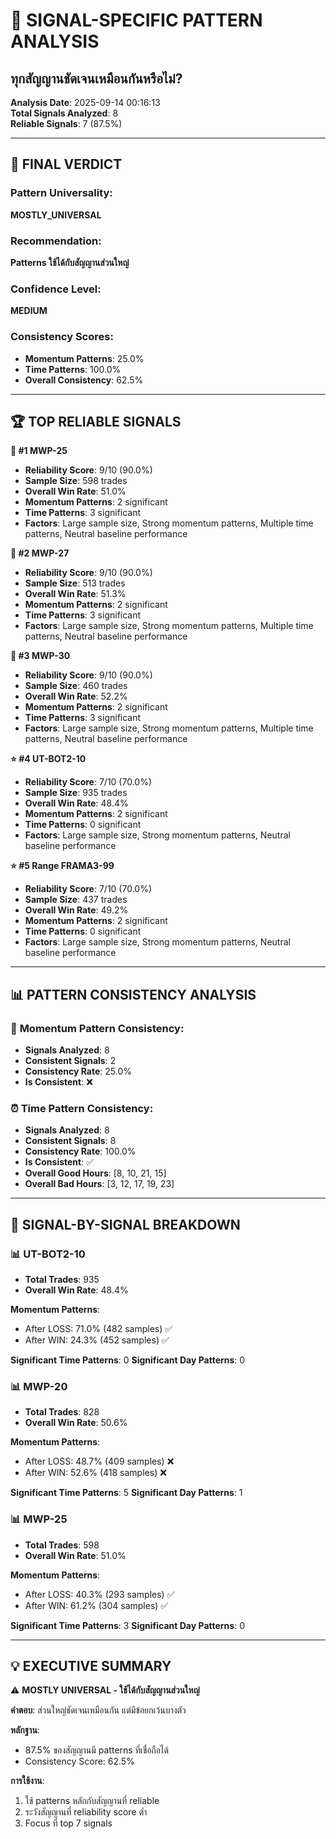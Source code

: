 # 🎯 SIGNAL-SPECIFIC PATTERN ANALYSIS
## ทุกสัญญานชัดเจนเหมือนกันหรือไม่?

**Analysis Date**: 2025-09-14 00:16:13  
**Total Signals Analyzed**: 8  
**Reliable Signals**: 7 (87.5%)

---

## 🎯 **FINAL VERDICT**

### **Pattern Universality:** 
**MOSTLY_UNIVERSAL**

### **Recommendation:**
**Patterns ใช้ได้กับสัญญานส่วนใหญ่**

### **Confidence Level:**
**MEDIUM**

### **Consistency Scores:**
- **Momentum Patterns**: 25.0%
- **Time Patterns**: 100.0%  
- **Overall Consistency**: 62.5%

---

## 🏆 **TOP RELIABLE SIGNALS**

**🥇 #1 MWP-25**
- **Reliability Score**: 9/10 (90.0%)
- **Sample Size**: 598 trades
- **Overall Win Rate**: 51.0%
- **Momentum Patterns**: 2 significant
- **Time Patterns**: 3 significant
- **Factors**: Large sample size, Strong momentum patterns, Multiple time patterns, Neutral baseline performance

**🥈 #2 MWP-27**
- **Reliability Score**: 9/10 (90.0%)
- **Sample Size**: 513 trades
- **Overall Win Rate**: 51.3%
- **Momentum Patterns**: 2 significant
- **Time Patterns**: 3 significant
- **Factors**: Large sample size, Strong momentum patterns, Multiple time patterns, Neutral baseline performance

**🥉 #3 MWP-30**
- **Reliability Score**: 9/10 (90.0%)
- **Sample Size**: 460 trades
- **Overall Win Rate**: 52.2%
- **Momentum Patterns**: 2 significant
- **Time Patterns**: 3 significant
- **Factors**: Large sample size, Strong momentum patterns, Multiple time patterns, Neutral baseline performance

**⭐ #4 UT-BOT2-10**
- **Reliability Score**: 7/10 (70.0%)
- **Sample Size**: 935 trades
- **Overall Win Rate**: 48.4%
- **Momentum Patterns**: 2 significant
- **Time Patterns**: 0 significant
- **Factors**: Large sample size, Strong momentum patterns, Neutral baseline performance

**⭐ #5 Range FRAMA3-99**
- **Reliability Score**: 7/10 (70.0%)
- **Sample Size**: 437 trades
- **Overall Win Rate**: 49.2%
- **Momentum Patterns**: 2 significant
- **Time Patterns**: 0 significant
- **Factors**: Large sample size, Strong momentum patterns, Neutral baseline performance



---

## 📊 **PATTERN CONSISTENCY ANALYSIS**

### 🔄 **Momentum Pattern Consistency:**
- **Signals Analyzed**: 8
- **Consistent Signals**: 2
- **Consistency Rate**: 25.0%
- **Is Consistent**: ❌

### ⏰ **Time Pattern Consistency:**
- **Signals Analyzed**: 8
- **Consistent Signals**: 8  
- **Consistency Rate**: 100.0%
- **Is Consistent**: ✅
- **Overall Good Hours**: [8, 10, 21, 15]
- **Overall Bad Hours**: [3, 12, 17, 19, 23]


---

## 🎲 **SIGNAL-BY-SIGNAL BREAKDOWN**

### **📊 UT-BOT2-10**
- **Total Trades**: 935
- **Overall Win Rate**: 48.4%

**Momentum Patterns**:
  - After LOSS: 71.0% (482 samples) ✅
  - After WIN: 24.3% (452 samples) ✅

**Significant Time Patterns**: 0
**Significant Day Patterns**: 0

### **📊 MWP-20**
- **Total Trades**: 828
- **Overall Win Rate**: 50.6%

**Momentum Patterns**:
  - After LOSS: 48.7% (409 samples) ❌
  - After WIN: 52.6% (418 samples) ❌

**Significant Time Patterns**: 5
**Significant Day Patterns**: 1

### **📊 MWP-25**
- **Total Trades**: 598
- **Overall Win Rate**: 51.0%

**Momentum Patterns**:
  - After LOSS: 40.3% (293 samples) ✅
  - After WIN: 61.2% (304 samples) ✅

**Significant Time Patterns**: 3
**Significant Day Patterns**: 0



---

## 💡 **EXECUTIVE SUMMARY**


⚠️ **MOSTLY UNIVERSAL - ใช้ได้กับสัญญานส่วนใหญ่**

**คำตอบ**: ส่วนใหญ่ชัดเจนเหมือนกัน แต่มีข้อยกเว้นบางตัว

**หลักฐาน**:
- 87.5% ของสัญญานมี patterns ที่เชื่อถือได้
- Consistency Score: 62.5%

**การใช้งาน**:
1. ใช้ patterns หลักกับสัญญานที่ reliable
2. ระวังสัญญานที่ reliability score ต่ำ
3. Focus ที่ top 7 signals


